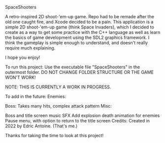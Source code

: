SpaceShooters

A retro-inspired 2D shoot-'em-up game. Repo had to be remade after the old one caught fire, and Xcode decided to be a pain.
This application is a simple 2D shoot-'em-up game (think Space Invaders), which I decided to create as a way to get some practice with the C++ language as well as learn the basics of game development using the SDL2 graphics framework. I think the gameplay is simple enough to understand, and doesn't really require much explaining.

I hope you enjoy!

To run this project:
Use the executable file "SpaceShooters" in the outermost folder. DO NOT CHANGE FOLDER STRUCTURE OR THE GAME WON'T WORK!

NOTE: THIS IS CURRENTLY A WORK IN PROGRESS.

To add in the future:
Enemies:

Boss: Takes many hits, complex attack pattern
Misc:

Boss and title screen music
SFX
Add explosion death animation for enemies
Pause menu, with option to return to the title screen
Credits:
Created in 2022 by Edric Antoine. (That's me.)

Thanks for taking the time to look at this project!
